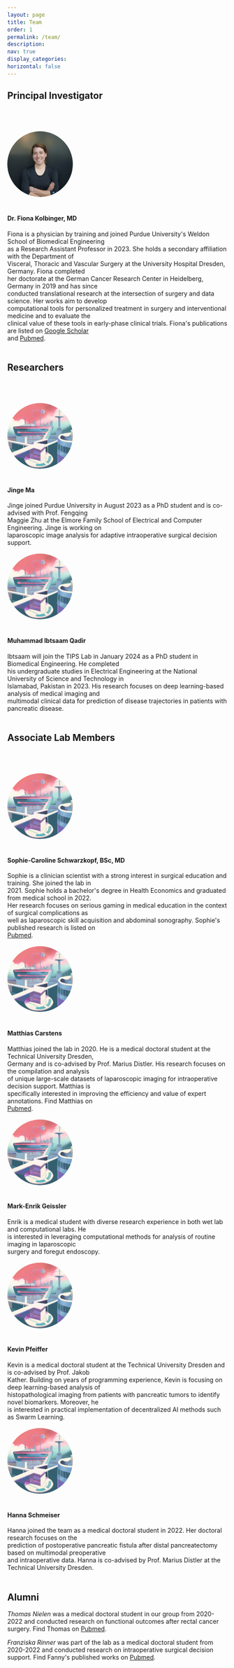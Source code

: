```yaml
---
layout: page
title: Team
order: 1
permalink: /team/
description: 
nav: true
display_categories: 
horizontal: false
---
```


## Principal Investigator

###### <br>

<div style="display: flex; flex-wrap: wrap; align-items: center; gap: 20px;">
  <div style="width: 150px; height: 150px; overflow: hidden; border-radius: 50%;">
    <img src="/assets/img/fionakolbinger.jpeg" style="width: 100%; height: 100%; object-fit: cover;">
   </div>
  <div style="flex-grow: 1;">
    <h4>Dr. Fiona Kolbinger, MD</h4>
    <p style="margin: 0;">Fiona is a physician by training and joined Purdue University's Weldon School of Biomedical Engineering </p>
    <p style="margin: 0;">as a Research Assistant Professor in 2023. She holds a secondary affiliation with the Department of </p>
    <p style="margin: 0;">Visceral, Thoracic and Vascular Surgery at the University Hospital Dresden, Germany. Fiona completed </p>
    <p style="margin: 0;">her doctorate at the German Cancer Research Center in Heidelberg, Germany in 2019 and has since </p>
    <p style="margin: 0;">conducted translational research at the intersection of surgery and data science. Her works aim to develop </p>
    <p style="margin: 0;">computational tools for personalized treatment in surgery and interventional medicine and to evaluate the </p>
    <p style="margin: 0;">clinical value of these tools in early-phase clinical trials. Fiona's publications are listed on <a href="https://scholar.google.com/citations?hl=en&user=bH4TiGUAAAAJ">Google Scholar</a> </p>
    <p style="margin: 0;">and <a href="https://pubmed.ncbi.nlm.nih.gov/?term=kolbinger+fr">Pubmed</a>.</p>
  </div>
</div>

<br>

## Researchers

###### <br>

<div style="display: flex; flex-wrap: wrap; align-items: center; gap: 20px;">
  <div style="width: 150px; height: 150px; overflow: hidden; border-radius: 50%;">
    <img src="/assets/img/futurehospital.png" style="width: 100%; height: 100%; object-fit: cover;">
   </div>
  <div style="flex-grow: 1;">
    <h4>Jinge Ma</h4>
    <p style="margin: 0;">Jinge joined Purdue University in August 2023 as a PhD student and is co-advised with Prof. Fengqing </p>
    <p style="margin: 0;">Maggie Zhu at the Elmore Family School of Electrical and Computer Engineering. Jinge is working on </p>
    <p style="margin: 0;">laparoscopic image analysis for adaptive intraoperative surgical decision support. </p>
    <p style="margin: 0;"> </p>
    <p style="margin: 0;"> </p>
    <p style="margin: 0;"> </p>
    <p style="margin: 0;"> </p>
    <p style="margin: 0;"> </p>
  </div>
</div>

<br>

<div style="display: flex; flex-wrap: wrap; align-items: center; gap: 20px;">
  <div style="width: 150px; height: 150px; overflow: hidden; border-radius: 50%;">
    <img src="/assets/img/futurehospital.png" style="width: 100%; height: 100%; object-fit: cover;">
   </div>
  <div style="flex-grow: 1;">
    <h4>Muhammad Ibtsaam Qadir</h4>
    <p style="margin: 0;">Ibtsaam will join the TIPS Lab in January 2024 as a PhD student in Biomedical Engineering. He completed </p>
    <p style="margin: 0;">his undergraduate studies in Electrical Engineering at the National University of Science and Technology in</p>
    <p style="margin: 0;">Islamabad, Pakistan in 2023. His research focuses on deep learning-based analysis of medical imaging and </p>
    <p style="margin: 0;">multimodal clinical data for prediction of disease trajectories in patients with pancreatic disease. </p>
    <p style="margin: 0;"> </p>
    <p style="margin: 0;"> </p>
    <p style="margin: 0;"> </p>
    <p style="margin: 0;"> </p>
  </div>
</div>

<br>

## Associate Lab Members

###### <br>

<div style="display: flex; flex-wrap: wrap; align-items: center; gap: 20px;">
  <div style="width: 150px; height: 150px; overflow: hidden; border-radius: 50%;">
    <img src="/assets/img/futurehospital.png" style="width: 100%; height: 100%; object-fit: cover;">
   </div>
  <div style="flex-grow: 1;">
    <h4>Sophie-Caroline Schwarzkopf, BSc, MD</h4>
    <p style="margin: 0;">Sophie is a clinician scientist with a strong interest in surgical education and training. She joined the lab in </p>
    <p style="margin: 0;">2021. Sophie holds a bachelor's degree in Health Economics and graduated from medical school in 2022. </p>
    <p style="margin: 0;">Her research focuses on serious gaming in medical education in the context of surgical complications as </p>
    <p style="margin: 0;">well as laparoscopic skill acquisition and abdominal sonography. Sophie's published research is listed on </p>
    <p style="margin: 0;"><a href="https://pubmed.ncbi.nlm.nih.gov/?term=schwarzkopf+sc">Pubmed</a>. </p>
    <p style="margin: 0;"> </p>
    <p style="margin: 0;"> </p>
    <p style="margin: 0;"> </p>
  </div>
</div>

<br>

<div style="display: flex; flex-wrap: wrap; align-items: center; gap: 20px;">
  <div style="width: 150px; height: 150px; overflow: hidden; border-radius: 50%;">
    <img src="/assets/img/futurehospital.png" style="width: 100%; height: 100%; object-fit: cover;">
   </div>
  <div style="flex-grow: 1;">
    <h4>Matthias Carstens</h4>
    <p style="margin: 0;">Matthias joined the lab in 2020. He is a medical doctoral student at the Technical University Dresden, </p>
    <p style="margin: 0;">Germany and is co-advised by Prof. Marius Distler. His research focuses on the compilation and analysis </p>
    <p style="margin: 0;">of unique large-scale datasets of laparoscopic imaging for intraoperative decision support. Matthias is  </p>
    <p style="margin: 0;">specifically interested in improving the efficiency and value of expert annotations. Find Matthias on </p>
    <p style="margin: 0;"><a href="https://pubmed.ncbi.nlm.nih.gov/?term=matthias+carstens">Pubmed</a>. </p>
    <p style="margin: 0;"> </p>
    <p style="margin: 0;"> </p>
    <p style="margin: 0;"> </p>
  </div>
</div>

<br>

<div style="display: flex; flex-wrap: wrap; align-items: center; gap: 20px;">
  <div style="width: 150px; height: 150px; overflow: hidden; border-radius: 50%;">
    <img src="/assets/img/futurehospital.png" style="width: 100%; height: 100%; object-fit: cover;">
   </div>
  <div style="flex-grow: 1;">
    <h4>Mark-Enrik Geissler</h4>
    <p style="margin: 0;">Enrik is a medical student with diverse research experience in both wet lab and computational labs. He </p>
    <p style="margin: 0;">is interested in leveraging computational methods for analysis of routine imaging in laparoscopic </p>
    <p style="margin: 0;">surgery and foregut endoscopy. </p>
    <p style="margin: 0;"> </p>
    <p style="margin: 0;"> </p>
    <p style="margin: 0;"> </p>
    <p style="margin: 0;"> </p>
    <p style="margin: 0;"> </p>
  </div>
</div>

<br>

<div style="display: flex; flex-wrap: wrap; align-items: center; gap: 20px;">
  <div style="width: 150px; height: 150px; overflow: hidden; border-radius: 50%;">
    <img src="/assets/img/futurehospital.png" style="width: 100%; height: 100%; object-fit: cover;">
   </div>
  <div style="flex-grow: 1;">
    <h4>Kevin Pfeiffer</h4>
    <p style="margin: 0;">Kevin is a medical doctoral student at the Technical University Dresden and is co-advised by Prof. Jakob </p>
    <p style="margin: 0;">Kather. Building on years of programming experience, Kevin is focusing on deep learning-based analysis of </p>
    <p style="margin: 0;">histopathological imaging from patients with pancreatic tumors to identify novel biomarkers. Moreover, he </p>
    <p style="margin: 0;">is interested in practical implementation of decentralized AI methods such as Swarm Learning. </p>
    <p style="margin: 0;"> </p>
    <p style="margin: 0;"> </p>
    <p style="margin: 0;"> </p>
    <p style="margin: 0;"> </p>
  </div>
</div>

<br>

<div style="display: flex; flex-wrap: wrap; align-items: center; gap: 20px;">
  <div style="width: 150px; height: 150px; overflow: hidden; border-radius: 50%;">
    <img src="/assets/img/futurehospital.png" style="width: 100%; height: 100%; object-fit: cover;">
   </div>
  <div style="flex-grow: 1;">
    <h4>Hanna Schmeiser</h4>
    <p style="margin: 0;">Hanna joined the team as a medical doctoral student in 2022. Her doctoral research focuses on the </p>
    <p style="margin: 0;">prediction of postoperative pancreatic fistula after distal pancreatectomy based on multimodal preoperative </p>
    <p style="margin: 0;">and intraoperative data. Hanna is co-advised by Prof. Marius Distler at the Technical University Dresden. </p>
    <p style="margin: 0;"> </p>
    <p style="margin: 0;"> </p>
    <p style="margin: 0;"> </p>
    <p style="margin: 0;"> </p>
    <p style="margin: 0;"> </p>
  </div>
</div>

<br>

## Alumni

*Thomas Nielen* was a medical doctoral student in our group from 2020-2022 and conducted research on functional outcomes after rectal cancer surgery. Find Thomas on [Pubmed](https://pubmed.ncbi.nlm.nih.gov/?term=nielen+tp).

*Franziska Rinner* was part of the lab as a medical doctoral student from 2020-2022 and conducted research on intraoperative surgical decision support. Find Fanny's published works on [Pubmed](https://pubmed.ncbi.nlm.nih.gov/?term=franziska+rinner).

<br>